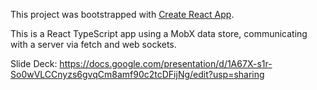 This project was bootstrapped with [Create React App](https://github.com/facebook/create-react-app).

This is a React TypeScript app using a MobX data store, communicating with a server via fetch and web sockets.

Slide Deck:
https://docs.google.com/presentation/d/1A67X-s1r-So0wVLCCnyzs6gvqCm8amf90c2tcDFijNg/edit?usp=sharing
